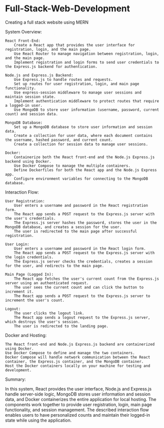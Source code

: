 # Full-Stack-Web-Development
Creating a full stack website using MERN


System Overview:

    React Front-End:
        Create a React app that provides the user interface for registration, login, and the main page.
        Use React Router to manage navigation between registration, login, and the main page.
        Implement registration and login forms to send user credentials to the Express.js backend for authentication.

    Node.js and Express.js Backend:
        Use Express.js to handle routes and requests.
        Set up routes for user registration, login, and main page functionality.
        Use express-session middleware to manage user sessions and maintain session state.
        Implement authentication middleware to protect routes that require a logged-in user.
        Use MongoDB to store user information (username, password, current count) and session data.

    MongoDB Database:
        Set up a MongoDB database to store user information and session data.
        Create a collection for user data, where each document contains the username, hashed password, and current count.
        Create a collection for session data to manage user sessions.

    Docker:
        Containerize both the React front-end and the Node.js Express.js backend using Docker.
        Use Docker Compose to manage the multiple containers.
        Define Dockerfiles for both the React app and the Node.js Express app.
        Configure environment variables for connecting to the MongoDB database.

Interaction Flow:

    User Registration:
        User enters a username and password in the React registration form.
        The React app sends a POST request to the Express.js server with the user's credentials.
        The Express.js server hashes the password, stores the user in the MongoDB database, and creates a session for the user.
        The user is redirected to the main page after successful registration.

    User Login:
        User enters a username and password in the React login form.
        The React app sends a POST request to the Express.js server with the login credentials.
        The Express.js server checks the credentials, creates a session for the user, and redirects to the main page.

    Main Page (Logged In):
        The React app fetches the user's current count from the Express.js server using an authenticated request.
        The user sees the current count and can click the button to increment it.
        The React app sends a POST request to the Express.js server to increment the user's count.

    Logout:
        The user clicks the logout link.
        The React app sends a logout request to the Express.js server, which destroys the user's session.
        The user is redirected to the landing page.

Docker and Hosting:

    The React front-end and Node.js Express.js backend are containerized using Docker.
    Use Docker Compose to define and manage the two containers.
    Docker Compose will handle network communication between the React container, the Express.js container, and the MongoDB container.
    Host the Docker containers locally on your machine for testing and development.

Summary:

In this system, React provides the user interface, Node.js and Express.js handle server-side logic, MongoDB stores user information and session data, and Docker containerizes the entire application for local hosting. The components work together to provide user registration, login, main page functionality, and session management. The described interaction flow enables users to have personalized counts and maintain their logged-in state while using the application.